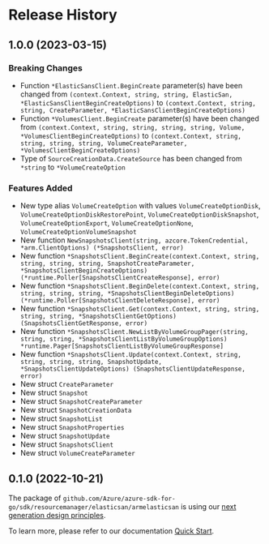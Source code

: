 # Release History

## 1.0.0 (2023-03-15)
### Breaking Changes

- Function `*ElasticSansClient.BeginCreate` parameter(s) have been changed from `(context.Context, string, string, ElasticSan, *ElasticSansClientBeginCreateOptions)` to `(context.Context, string, string, CreateParameter, *ElasticSansClientBeginCreateOptions)`
- Function `*VolumesClient.BeginCreate` parameter(s) have been changed from `(context.Context, string, string, string, string, Volume, *VolumesClientBeginCreateOptions)` to `(context.Context, string, string, string, string, VolumeCreateParameter, *VolumesClientBeginCreateOptions)`
- Type of `SourceCreationData.CreateSource` has been changed from `*string` to `*VolumeCreateOption`

### Features Added

- New type alias `VolumeCreateOption` with values `VolumeCreateOptionDisk`, `VolumeCreateOptionDiskRestorePoint`, `VolumeCreateOptionDiskSnapshot`, `VolumeCreateOptionExport`, `VolumeCreateOptionNone`, `VolumeCreateOptionVolumeSnapshot`
- New function `NewSnapshotsClient(string, azcore.TokenCredential, *arm.ClientOptions) (*SnapshotsClient, error)`
- New function `*SnapshotsClient.BeginCreate(context.Context, string, string, string, string, SnapshotCreateParameter, *SnapshotsClientBeginCreateOptions) (*runtime.Poller[SnapshotsClientCreateResponse], error)`
- New function `*SnapshotsClient.BeginDelete(context.Context, string, string, string, string, *SnapshotsClientBeginDeleteOptions) (*runtime.Poller[SnapshotsClientDeleteResponse], error)`
- New function `*SnapshotsClient.Get(context.Context, string, string, string, string, *SnapshotsClientGetOptions) (SnapshotsClientGetResponse, error)`
- New function `*SnapshotsClient.NewListByVolumeGroupPager(string, string, string, *SnapshotsClientListByVolumeGroupOptions) *runtime.Pager[SnapshotsClientListByVolumeGroupResponse]`
- New function `*SnapshotsClient.Update(context.Context, string, string, string, string, SnapshotUpdate, *SnapshotsClientUpdateOptions) (SnapshotsClientUpdateResponse, error)`
- New struct `CreateParameter`
- New struct `Snapshot`
- New struct `SnapshotCreateParameter`
- New struct `SnapshotCreationData`
- New struct `SnapshotList`
- New struct `SnapshotProperties`
- New struct `SnapshotUpdate`
- New struct `SnapshotsClient`
- New struct `VolumeCreateParameter`


## 0.1.0 (2022-10-21)

The package of `github.com/Azure/azure-sdk-for-go/sdk/resourcemanager/elasticsan/armelasticsan` is using our [next generation design principles](https://azure.github.io/azure-sdk/general_introduction.html).

To learn more, please refer to our documentation [Quick Start](https://aka.ms/azsdk/go/mgmt).